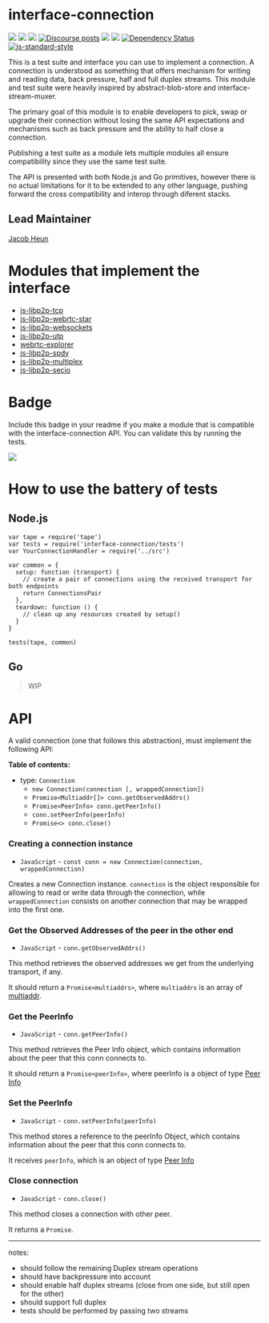 interface-connection
==================

[![](https://img.shields.io/badge/made%20by-Protocol%20Labs-blue.svg?style=flat-square)](http://protocol.ai)
[![](https://img.shields.io/badge/project-libp2p-yellow.svg?style=flat-square)](http://libp2p.io/)
[![](https://img.shields.io/badge/freenode-%23libp2p-yellow.svg?style=flat-square)](http://webchat.freenode.net/?channels=%23libp2p)
[![Discourse posts](https://img.shields.io/discourse/https/discuss.libp2p.io/posts.svg)](https://discuss.libp2p.io)
[![](https://img.shields.io/codecov/c/github/libp2p/interface-connection.svg?style=flat-square)](https://codecov.io/gh/libp2p/interface-connection)
[![](https://img.shields.io/travis/libp2p/interface-connection.svg?style=flat-square)](https://travis-ci.com/libp2p/interface-connection)
[![Dependency Status](https://david-dm.org/libp2p/interface-connection.svg?style=flat-square)](https://david-dm.org/libp2p/interface-connection)
[![js-standard-style](https://img.shields.io/badge/code%20style-standard-brightgreen.svg?style=flat-square)](https://github.com/feross/standard)

This is a test suite and interface you can use to implement a connection. A connection is understood as something that offers mechanism for writing and reading data, back pressure, half and full duplex streams. This module and test suite were heavily inspired by abstract-blob-store and interface-stream-muxer.

The primary goal of this module is to enable developers to pick, swap or upgrade their connection without losing the same API expectations and mechanisms such as back pressure and the ability to half close a connection.

Publishing a test suite as a module lets multiple modules all ensure compatibility since they use the same test suite.

The API is presented with both Node.js and Go primitives, however there is no actual limitations for it to be extended to any other language, pushing forward the cross compatibility and interop through diferent stacks.

## Lead Maintainer

[Jacob Heun](https://github.com/jacobheun/)

# Modules that implement the interface

- [js-libp2p-tcp](https://github.com/libp2p/js-libp2p-tcp)
- [js-libp2p-webrtc-star](https://github.com/libp2p/js-libp2p-webrtc-star)
- [js-libp2p-websockets](https://github.com/libp2p/js-libp2p-websockets)
- [js-libp2p-utp](https://github.com/libp2p/js-libp2p-utp)
- [webrtc-explorer](https://github.com/diasdavid/webrtc-explorer)
- [js-libp2p-spdy](https://github.com/libp2p/js-libp2p-spdy)
- [js-libp2p-multiplex](https://github.com/libp2p/js-libp2p-multiplex)
- [js-libp2p-secio](https://github.com/libp2p/js-libp2p-secio)

# Badge

Include this badge in your readme if you make a module that is compatible with the interface-connection API. You can validate this by running the tests.

![](https://raw.githubusercontent.com/diasdavid/interface-connection/master/img/badge.png)

# How to use the battery of tests

## Node.js

```
var tape = require('tape')
var tests = require('interface-connection/tests')
var YourConnectionHandler = require('../src')

var common = {
  setup: function (transport) {
    // create a pair of connections using the received transport for both endpoints
    return ConnectionsPair
  },
  teardown: function () {
    // clean up any resources created by setup()
  }
}

tests(tape, common)
```

## Go

> WIP

# API

A valid connection (one that follows this abstraction), must implement the following API:

**Table of contents:**

- type: `Connection`
  - `new Connection(connection [, wrappedConnection])`
  - `Promise<Multiaddr[]> conn.getObservedAddrs()`
  - `Promise<PeerInfo> conn.getPeerInfo()`
  - `conn.setPeerInfo(peerInfo)`
  - `Promise<> conn.close()`

### Creating a connection instance

- `JavaScript` - `const conn = new Connection(connection, wrappedConnection)`

Creates a new Connection instance. `connection` is the object responsible for allowing to read or write data through the connection, while `wrappedConnection` consists on another connection that may be wrapped into the first one.

### Get the Observed Addresses of the peer in the other end

- `JavaScript` - `conn.getObservedAddrs()`

This method retrieves the observed addresses we get from the underlying transport, if any.

It should return a `Promise<multiaddrs>`, where `multiaddrs` is an array of [multiaddr](https://github.com/multiformats/multiaddr).

### Get the PeerInfo

- `JavaScript` - `conn.getPeerInfo()`

This method retrieves the Peer Info object, which contains information about the peer that this conn connects to.

It should return a `Promise<peerInfo>`, where peerInfo is a object of type [Peer Info](https://github.com/libp2p/js-peer-info)

### Set the PeerInfo

- `JavaScript` - `conn.setPeerInfo(peerInfo)`

This method stores a reference to the peerInfo Object, which contains information about the peer that this conn connects to.

It receives `peerInfo`, which is an object of type [Peer Info](https://github.com/libp2p/js-peer-info)

### Close connection

- `JavaScript` - `conn.close()`

This method closes a connection with other peer.

It returns a `Promise`.

---

notes:
  - should follow the remaining Duplex stream operations
  - should have backpressure into account
  - should enable half duplex streams (close from one side, but still open for the other)
  - should support full duplex
  - tests should be performed by passing two streams
